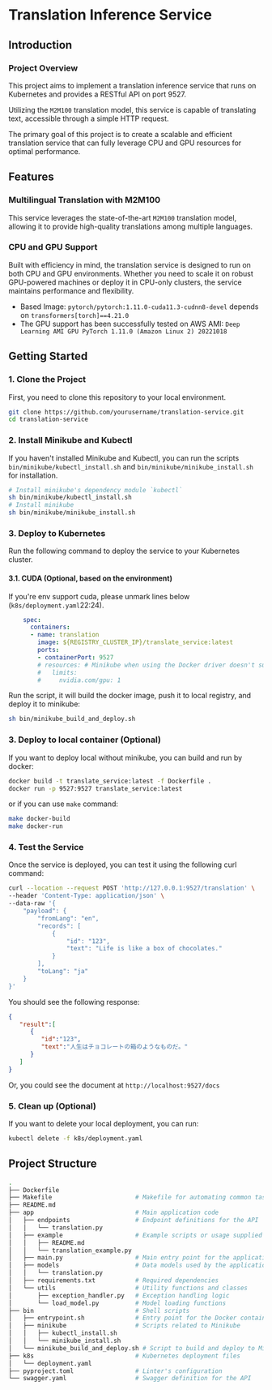 # Translation Inference Service

## Introduction

### Project Overview
This project aims to implement a translation inference service that runs on Kubernetes and provides a RESTful API on port 9527.

Utilizing the `M2M100` translation model, this service is capable of translating text, accessible through a simple HTTP request.

The primary goal of this project is to create a scalable and efficient translation service that can fully leverage CPU and GPU resources for optimal performance.

## Features

### Multilingual Translation with M2M100
This service leverages the state-of-the-art `M2M100` translation model, allowing it to provide high-quality translations among multiple languages.

### CPU and GPU Support
Built with efficiency in mind, the translation service is designed to run on both CPU and GPU environments. Whether you need to scale it on robust GPU-powered machines or deploy it in CPU-only clusters, the service maintains performance and flexibility.

- Based Image: `pytorch/pytorch:1.11.0-cuda11.3-cudnn8-devel` depends on `transformers[torch]==4.21.0`
- The GPU support has been successfully tested on AWS AMI: `Deep Learning AMI GPU PyTorch 1.11.0 (Amazon Linux 2) 20221018`

## Getting Started

### 1. Clone the Project
First, you need to clone this repository to your local environment.

```bash
git clone https://github.com/yourusername/translation-service.git
cd translation-service
```

### 2. Install Minikube and Kubectl
If you haven't installed Minikube and Kubectl, you can run the scripts `bin/minikube/kubectl_install.sh` and `bin/minikube/minikube_install.sh` for installation.

```bash
# Install minikube's dependency module `kubectl`
sh bin/minikube/kubectl_install.sh
# Install minikube
sh bin/minikube/minikube_install.sh
```

### 3. Deploy to Kubernetes
Run the following command to deploy the service to your Kubernetes cluster.

#### 3.1. CUDA (Optional, based on the environment)

If you're env support cuda, please unmark lines below (`k8s/deployment.yaml`22:24).
```yaml
    spec:
      containers:
      - name: translation
        image: ${REGISTRY_CLUSTER_IP}/translate_service:latest
        ports:
        - containerPort: 9527
        # resources: # Minikube when using the Docker driver doesn't support GPU access
        #   limits:
        #     nvidia.com/gpu: 1
```

Run the script, it will build the docker image, push it to local registry, and deploy it to minikube:
```bash
sh bin/minikube_build_and_deploy.sh
```

### 3. Deploy to local container (Optional)
If you want to deploy local without minikube, you can build and run by docker:
```bash
docker build -t translate_service:latest -f Dockerfile .
docker run -p 9527:9527 translate_service:latest
```
or if you can use `make` command:
```bash
make docker-build
make docker-run
```


### 4. Test the Service
Once the service is deployed, you can test it using the following curl command:

```bash
curl --location --request POST 'http://127.0.0.1:9527/translation' \
--header 'Content-Type: application/json' \
--data-raw '{
    "payload": {
        "fromLang": "en",
        "records": [
            {
                "id": "123",
                "text": "Life is like a box of chocolates."
            }
        ],
        "toLang": "ja"
    }
}'
```

You should see the following response:

```json
{
   "result":[
      {
         "id":"123",
         "text":"人生はチョコレートの箱のようなものだ。"
      }
   ]
}
```

Or, you could see the document at `http://localhost:9527/docs`

### 5. Clean up (Optional)
If you want to delete your local deployment, you can run:

```bash
kubectl delete -f k8s/deployment.yaml
```

## Project Structure

```bash
.
├── Dockerfile                     
├── Makefile                       # Makefile for automating common tasks
├── README.md                      
├── app                            # Main application code
│   ├── endpoints                  # Endpoint definitions for the API
│   │   └── translation.py
│   ├── example                    # Example scripts or usage supplied by G123
│   │   ├── README.md
│   │   └── translation_example.py
│   ├── main.py                    # Main entry point for the application
│   ├── models                     # Data models used by the application
│   │   └── translation.py
│   ├── requirements.txt           # Required dependencies
│   └── utils                      # Utility functions and classes
│       ├── exception_handler.py   # Exception handling logic
│       └── load_model.py          # Model loading functions
├── bin                            # Shell scripts
│   ├── entrypoint.sh              # Entry point for the Docker container
│   ├── minikube                   # Scripts related to Minikube
│   │   ├── kubectl_install.sh
│   │   └── minikube_install.sh
│   └── minikube_build_and_deploy.sh # Script to build and deploy to Minikube
├── k8s                            # Kubernetes deployment files
│   └── deployment.yaml
├── pyproject.toml                 # Linter's configuration
└── swagger.yaml                   # Swagger definition for the API

```
